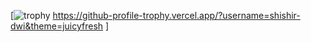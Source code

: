 [![trophy](https://github-profile-trophy.vercel.app/?username=shishir-dwi)
https://github-profile-trophy.vercel.app/?username=shishir-dwi&theme=juicyfresh
]

